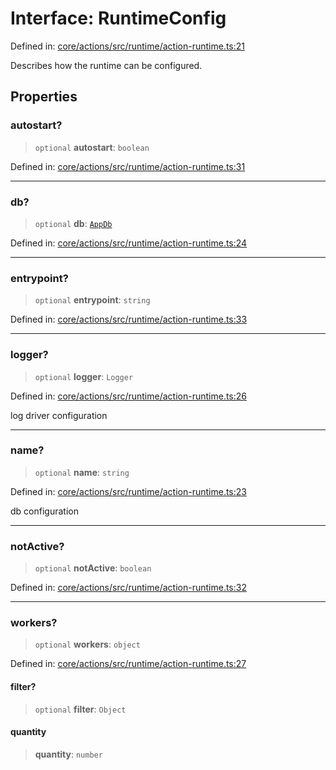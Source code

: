 # Interface: RuntimeConfig

Defined in: [core/actions/src/runtime/action-runtime.ts:21](https://github.com/LaWebcapsule/orbits/blob/f9d673b489e01e9869385bcc79e3794e7928e966/core/actions/src/runtime/action-runtime.ts#L21)

Describes how the runtime can be configured.

## Properties

### autostart?

> `optional` **autostart**: `boolean`

Defined in: [core/actions/src/runtime/action-runtime.ts:31](https://github.com/LaWebcapsule/orbits/blob/f9d673b489e01e9869385bcc79e3794e7928e966/core/actions/src/runtime/action-runtime.ts#L31)

***

### db?

> `optional` **db**: [`AppDb`](AppDb.md)

Defined in: [core/actions/src/runtime/action-runtime.ts:24](https://github.com/LaWebcapsule/orbits/blob/f9d673b489e01e9869385bcc79e3794e7928e966/core/actions/src/runtime/action-runtime.ts#L24)

***

### entrypoint?

> `optional` **entrypoint**: `string`

Defined in: [core/actions/src/runtime/action-runtime.ts:33](https://github.com/LaWebcapsule/orbits/blob/f9d673b489e01e9869385bcc79e3794e7928e966/core/actions/src/runtime/action-runtime.ts#L33)

***

### logger?

> `optional` **logger**: `Logger`

Defined in: [core/actions/src/runtime/action-runtime.ts:26](https://github.com/LaWebcapsule/orbits/blob/f9d673b489e01e9869385bcc79e3794e7928e966/core/actions/src/runtime/action-runtime.ts#L26)

log driver configuration

***

### name?

> `optional` **name**: `string`

Defined in: [core/actions/src/runtime/action-runtime.ts:23](https://github.com/LaWebcapsule/orbits/blob/f9d673b489e01e9869385bcc79e3794e7928e966/core/actions/src/runtime/action-runtime.ts#L23)

db configuration

***

### notActive?

> `optional` **notActive**: `boolean`

Defined in: [core/actions/src/runtime/action-runtime.ts:32](https://github.com/LaWebcapsule/orbits/blob/f9d673b489e01e9869385bcc79e3794e7928e966/core/actions/src/runtime/action-runtime.ts#L32)

***

### workers?

> `optional` **workers**: `object`

Defined in: [core/actions/src/runtime/action-runtime.ts:27](https://github.com/LaWebcapsule/orbits/blob/f9d673b489e01e9869385bcc79e3794e7928e966/core/actions/src/runtime/action-runtime.ts#L27)

#### filter?

> `optional` **filter**: `Object`

#### quantity

> **quantity**: `number`
